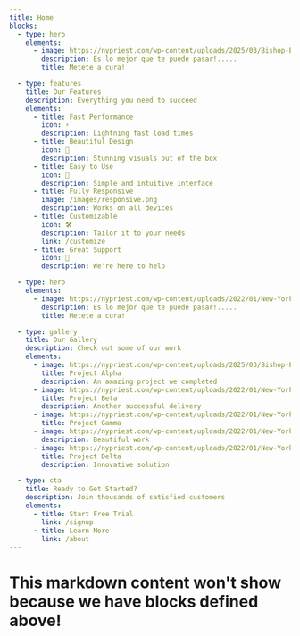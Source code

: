 ```yaml
---
title: Home
blocks:
  - type: hero
    elements:
      - image: https://nypriest.com/wp-content/uploads/2025/03/Bishop-Elevation-1.jpg
        description: Es lo mejor que te puede pasar!.....
        title: Metete a cura!

  - type: features
    title: Our Features
    description: Everything you need to succeed
    elements:
      - title: Fast Performance
        icon: ⚡
        description: Lightning fast load times
      - title: Beautiful Design
        icon: 🎨
        description: Stunning visuals out of the box
      - title: Easy to Use
        icon: 🚀
        description: Simple and intuitive interface
      - title: Fully Responsive
        image: /images/responsive.png
        description: Works on all devices
      - title: Customizable
        icon: 🛠️
        description: Tailor it to your needs
        link: /customize
      - title: Great Support
        icon: 💬
        description: We're here to help

  - type: hero
    elements:
      - image: https://nypriest.com/wp-content/uploads/2022/01/New-York-Priest-4.jpg
        description: Es lo mejor que te puede pasar!.....
        title: Metete a cura!

  - type: gallery
    title: Our Gallery
    description: Check out some of our work
    elements:
      - image: https://nypriest.com/wp-content/uploads/2025/03/Bishop-Elevation-1.jpg
        title: Project Alpha
        description: An amazing project we completed
      - image: https://nypriest.com/wp-content/uploads/2022/01/New-York-Priest-4.jpg
        title: Project Beta
        description: Another successful delivery
      - image: https://nypriest.com/wp-content/uploads/2022/01/New-York-Priest-2.jpg
        title: Project Gamma
      - image: https://nypriest.com/wp-content/uploads/2022/01/New-York-Priest-1.jpg
        description: Beautiful work
      - image: https://nypriest.com/wp-content/uploads/2022/01/New-York-Priest-3.jpg
        title: Project Delta
        description: Innovative solution

  - type: cta
    title: Ready to Get Started?
    description: Join thousands of satisfied customers
    elements:
      - title: Start Free Trial
        link: /signup
      - title: Learn More
        link: /about
---
```


# This markdown content won't show because we have blocks defined above!